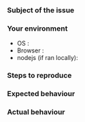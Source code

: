 ### Subject of the issue

<!-- Describe your issue here. -->

### Your environment

<!-- Include versions as well -->

- OS :
- Browser :
- nodejs (if ran locally):

### Steps to reproduce

<!-- Tell us how to reproduce this issue.-->

### Expected behaviour

<!-- Tell us what should happen-->

### Actual behaviour

<!--  Tell us what happens instead-->
